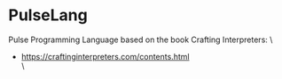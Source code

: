 # PulseLang

Pulse Programming Language based on the book Crafting Interpreters: \
 - https://craftinginterpreters.com/contents.html \
\
